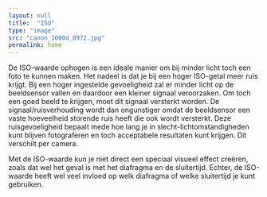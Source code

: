```yaml
---
layout: null
title:  "ISO"
type: "image"
src: "canon_1000d_0972.jpg"
permalink: home
---
```


De ISO-waarde ophogen is een ideale manier om bij minder licht toch een foto te kunnen maken. Het nadeel is dat je bij een hoger ISO-getal meer ruis krijgt. Bij een hoger ingestelde gevoeligheid zal er minder licht op de beeldsensor vallen en daardoor een kleiner signaal veroorzaken. Om toch een goed beeld te krijgen, moet dit signaal versterkt worden. De signaal/ruisverhouding wordt dan ongunstiger omdat de beeldsensor een vaste hoeveelheid storende ruis heeft die ook wordt versterkt. Deze ruisgevoeligheid bepaalt mede hoe lang je in slecht-lichtomstandigheden kunt blijven fotograferen en toch acceptabele resultaten kunt krijgen. Dit verschilt per camera.

Met de ISO-waarde kun je niet direct een speciaal visueel effect creëren, zoals dat wel het geval is met het diafragma en de sluitertijd. Echter, de ISO-waarde heeft wel veel invloed op welk diafragma of welke sluitertijd je kunt gebruiken.
